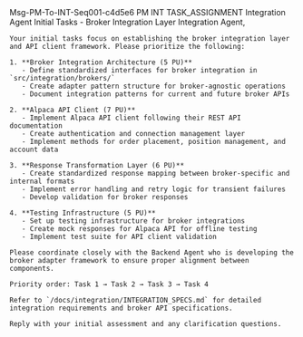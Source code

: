 <message>
  <id>Msg-PM-To-INT-Seq001-c4d5e6</id>
  <sender>PM</sender>
  <recipient>INT</recipient>
  <type>TASK_ASSIGNMENT</type>
  <subject>Integration Agent Initial Tasks - Broker Integration Layer</subject>
  <content>
    Integration Agent,
    
    Your initial tasks focus on establishing the broker integration layer and API client framework. Please prioritize the following:
    
    1. **Broker Integration Architecture (5 PU)**
       - Define standardized interfaces for broker integration in `src/integration/brokers/`
       - Create adapter pattern structure for broker-agnostic operations
       - Document integration patterns for current and future broker APIs
    
    2. **Alpaca API Client (7 PU)**
       - Implement Alpaca API client following their REST API documentation
       - Create authentication and connection management layer
       - Implement methods for order placement, position management, and account data
    
    3. **Response Transformation Layer (6 PU)**
       - Create standardized response mapping between broker-specific and internal formats
       - Implement error handling and retry logic for transient failures
       - Develop validation for broker responses
    
    4. **Testing Infrastructure (5 PU)**
       - Set up testing infrastructure for broker integrations
       - Create mock responses for Alpaca API for offline testing
       - Implement test suite for API client validation
    
    Please coordinate closely with the Backend Agent who is developing the broker adapter framework to ensure proper alignment between components.
    
    Priority order: Task 1 → Task 2 → Task 3 → Task 4
    
    Refer to `/docs/integration/INTEGRATION_SPECS.md` for detailed integration requirements and broker API specifications.
    
    Reply with your initial assessment and any clarification questions.
  </content>
</message> 